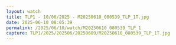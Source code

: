 ```yaml
---
layout: watch
title: TLP1 - 10/06/2025 - M20250610_080539_TLP_1T.jpg
date: 2025-06-10 08:05:39
permalink: /2025/06/10/watch/M20250610_080539_TLP_1
capture: TLP1/2025/202506/20250609/M20250610_080539_TLP_1T.jpg
---
```

